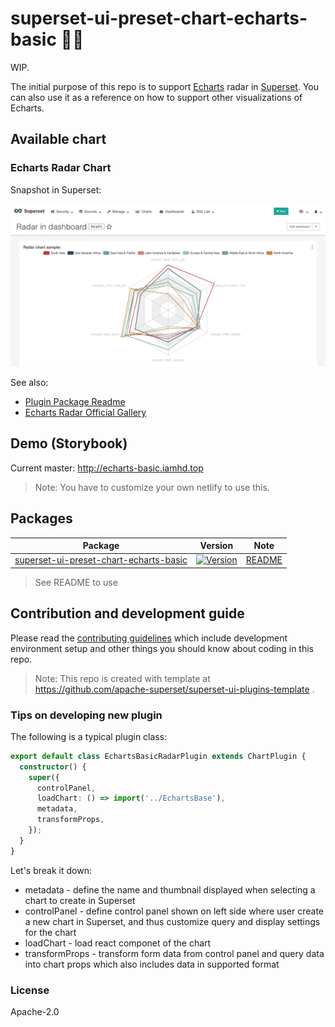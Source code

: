 # superset-ui-preset-chart-echarts-basic 🔌💡

WIP.

The initial purpose of this repo is to support [Echarts](https://echarts.apache.org) radar in [Superset](https://superset.incubator.apache.org/). You can also use it as a reference on how to support other visualizations of Echarts.

## Available chart

### Echarts Radar Chart

Snapshot in Superset:

![Echarts Radar in Superset](docs/images/echarts-radar-in-superset.png)

See also:

* [Plugin Package Readme](/packages/supsuperset-ui-preset-chart-echarts-basic)
* [Echarts Radar Official Gallery](https://echarts.apache.org/examples/en/index.html#chart-type-radar)

## Demo (Storybook)

Current master: http://echarts-basic.iamhd.top

> Note: You have to customize your own netlify to use this.

## Packages

| Package | Version | Note |
|--|--|--|
| [superset-ui-preset-chart-echarts-basic](https://github.com/huandzh/superset-ui-plugins-echarts-basic/tree/master/packages/superset-ui-preset-chart-echarts-basic) | [![Version](https://img.shields.io/npm/v/superset-ui-preset-chart-echarts-basic.svg?style=flat-square)](https://img.shields.io/npm/v/superset-ui-preset-chart-echarts-basic.svg?style=flat-square) | [README](/packages/supsuperset-ui-preset-chart-echarts-basic)|

> See README to use

## Contribution and development guide

Please read the [contributing guidelines](https://github.com/apache-superset/superset-ui/blob/master/CONTRIBUTING.md) which include development environment setup
and other things you should know about coding in this repo.

> Note: This repo is created with template at https://github.com/apache-superset/superset-ui-plugins-template .

### Tips on developing new plugin

The following is a typical plugin class:

```typescript
export default class EchartsBasicRadarPlugin extends ChartPlugin {
  constructor() {
    super({
      controlPanel,
      loadChart: () => import('../EchartsBase'),
      metadata,
      transformProps,
    });
  }
}
```

Let's break it down:

* metadata - define the name and thumbnail displayed when selecting a chart to create in Superset
* controlPanel - define control panel shown on left side where user create a new chart in Superset, and thus customize query and display settings for the chart
* loadChart - load react componet of the chart
* transformProps - transform form data from control panel and query data into chart props which also includes data in supported format


### License

Apache-2.0
